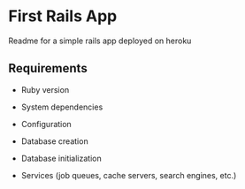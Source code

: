 # First Rails App

Readme for a simple rails app deployed on heroku

## Requirements

* Ruby version

* System dependencies

* Configuration

* Database creation

* Database initialization

* Services (job queues, cache servers, search engines, etc.)
